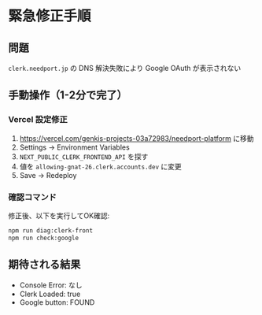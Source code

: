 # 緊急修正手順

## 問題
`clerk.needport.jp` の DNS 解決失敗により Google OAuth が表示されない

## 手動操作（1-2分で完了）

### Vercel 設定修正
1. https://vercel.com/genkis-projects-03a72983/needport-platform に移動
2. Settings → Environment Variables
3. `NEXT_PUBLIC_CLERK_FRONTEND_API` を探す
4. 値を `allowing-gnat-26.clerk.accounts.dev` に変更
5. Save → Redeploy

### 確認コマンド
修正後、以下を実行してOK確認:
```bash
npm run diag:clerk-front
npm run check:google
```

## 期待される結果
- Console Error: なし
- Clerk Loaded: true  
- Google button: FOUND